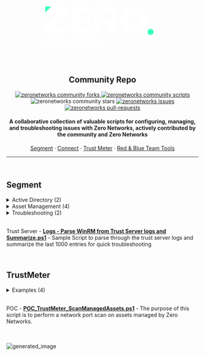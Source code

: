 <br>
<p align="center">
<a href="https://tryshape.vercel.app/" target="_blank">
<center>
<svg id="Layer_1" data-name="Layer 1" xmlns="http://www.w3.org/2000/svg"><defs><style>.cls-1{fill:#39ffbd;}.cls-2{fill:#fff;}</style></defs><path class="cls-1" d="M920.23,724h15.39l-15.39,15.83Zm284,66.54a8,8,0,1,0-8,8,8,8,0,0,0,8-8" transform="translate(-920.23 -724.03)"></path><path class="cls-2" d="M1010.38,739.44v12.33h31.12v15.42h-31.12v12.2h31.12V794.8H989.71V724h51.79v15.41ZM1099,770.76a23.91,23.91,0,0,0,5.76-4.49,25.49,25.49,0,0,0,0-34.38,25.9,25.9,0,0,0-18.8-7.86h-37.08v70.63h20.67V774h8.32l10.81,20.65h22.83Zm-6.36-21.68c0,1.88-.7,6.26-7.13,6.26h-16V742.8l16,0c6.43,0,7.13,4.38,7.13,6.26M1187,759.42a35.39,35.39,0,1,0-35.39,35.38A35.38,35.38,0,0,0,1187,759.42m-20.58,0a14.81,14.81,0,1,1-14.81-14.81,14.81,14.81,0,0,1,14.81,14.81M982.43,724H942.77l-17.65,18.15h28.49l-33.35,34.33v18.15h62.17V776.51H949.08l33.35-34.33ZM920.26,830.47h4.55v-8.68c0-.9,0-1.94-.14-3.1s-.2-2.29-.31-3.35c-.09-.77-.15-1.29-.18-1.57h.14l2.3,4.93,6.28,11.77h4.86V807.8h-4.51v8.61c0,1.48.13,3.57.41,6.25.09.83.15,1.45.17,1.84h-.13l-2.26-4.93-6.28-11.77h-4.9Zm37.49-7.22H947.13a4.4,4.4,0,0,0,1.69,3,5.11,5.11,0,0,0,3.1,1,7.65,7.65,0,0,0,3.82-1.14L957.3,829a10.6,10.6,0,0,1-2.86,1.41,10.45,10.45,0,0,1-3.14.5,8.92,8.92,0,0,1-4.39-1.08,7.61,7.61,0,0,1-3.09-3.12,10.65,10.65,0,0,1,0-9.55,8.29,8.29,0,0,1,3-3.16,7.5,7.5,0,0,1,3.93-1.11,6.56,6.56,0,0,1,5.38,2.28,10.57,10.57,0,0,1,1.66,8.1m-3.85-3.16a4.09,4.09,0,0,0-.76-2.62,2.83,2.83,0,0,0-2.33-1,3.31,3.31,0,0,0-2.27.88,4.67,4.67,0,0,0-1.34,2.69Zm10.21,9.08a7.43,7.43,0,0,1-1.39-4.81V817h-2.4V813.5l2.64-.21.56-4.58h3.92v4.58h4.2V817h-4.2v7.29c0,1.87.77,2.81,2.29,2.81a5.2,5.2,0,0,0,1.7-.35l.77,3.47a11.63,11.63,0,0,1-3.72.63,5.26,5.26,0,0,1-4.37-1.72m10.34-15.88h4.72l1.81,8.26c0,.12.2,1.18.52,3.19,0,.42.14,1,.28,1.88h.14c.39-2.25.74-3.93,1-5.07l2-8.26h4.17l2.05,8.26q.55,2.36.93,4.38l.14.69h.14l.42-2.46q.07-.42.15-1.08t.27-1.53l1.77-8.26h4.4l-4.19,17.18h-5.56l-1.74-7.25c-.44-2.29-.75-4-.93-5h-.14c-.37,2.2-.68,3.88-.94,5l-1.63,7.22h-5.45Zm31.89,16.52a7.94,7.94,0,0,1-3-3.12,9.7,9.7,0,0,1-1.14-4.79,9.8,9.8,0,0,1,1.14-4.83,8,8,0,0,1,7.15-4.2,8.19,8.19,0,0,1,4.1,1.08,8,8,0,0,1,3.06,3.14,9.8,9.8,0,0,1,1.14,4.81,9.7,9.7,0,0,1-1.14,4.79,7.92,7.92,0,0,1-3.06,3.12,8.34,8.34,0,0,1-8.21,0m6.65-4.14a6.83,6.83,0,0,0,.9-3.77,6.92,6.92,0,0,0-.9-3.79,3,3,0,0,0-5.09,0,7,7,0,0,0-.88,3.79,6.92,6.92,0,0,0,.88,3.77,3,3,0,0,0,5.09,0m10.27-12.38h3.86l.34,3h.14a7.15,7.15,0,0,1,2.21-2.55,4.68,4.68,0,0,1,2.65-.89,5.12,5.12,0,0,1,2,.35l-.8,4.1a6.15,6.15,0,0,0-.63-.16,5.23,5.23,0,0,0-1.18-.12,3.44,3.44,0,0,0-2.15.8,5.8,5.8,0,0,0-1.73,2.5v10.13h-4.73Zm14.41-7.22h4.62v14.41h.14l5.73-7.19h5.17l-6,7.05,6.45,10.13h-5.13l-4-6.94-2.36,2.67v4.27h-4.62Zm21.09,24.16a10.76,10.76,0,0,1-3.11-1.74l2.16-3a10.35,10.35,0,0,0,2.3,1.39,5.86,5.86,0,0,0,2.24.45,3,3,0,0,0,1.77-.44,1.41,1.41,0,0,0,.59-1.23,1.26,1.26,0,0,0-.46-1,4.83,4.83,0,0,0-1.34-.78l-1.74-.71a10.91,10.91,0,0,1-3.35-2,3.92,3.92,0,0,1-1.3-3.07,4.75,4.75,0,0,1,1.77-3.83,7,7,0,0,1,4.69-1.48,9.46,9.46,0,0,1,5.94,2.15l-2.12,2.85a6.63,6.63,0,0,0-3.68-1.46,2.61,2.61,0,0,0-1.62.42,1.33,1.33,0,0,0-.53,1.11,1.3,1.3,0,0,0,.69,1.13,7.18,7.18,0,0,0,1.6.74l1.18.42a10.66,10.66,0,0,1,3.45,1.93,4.09,4.09,0,0,1,1.27,3.24,5,5,0,0,1-.82,2.8,5.5,5.5,0,0,1-2.38,2,8.74,8.74,0,0,1-3.75.73,9.93,9.93,0,0,1-3.45-.66" transform="translate(-920.23 -724.03)"></path></svg></a>
<h2>Community Repo</h2>

<p align="center">
<a href="https://github.com/zeronetworks/Community/fork" target="blank">
<img src="https://img.shields.io/github/forks/zeronetworks/Community?style=flat-square" alt="zeronetworks community forks"/>
</a>
<a href="https://github.com/zeronetworks/Community/stargazers" target="blank">
<img src="https://img.shields.io/github/stars/zeronetworks/Community?style=flat-square" alt="zeronetworks community scripts"/>
</a>
<img src="https://img.shields.io/badge/scripts-14-blueviolet?style=flat-square" alt="zeronetworks community stars"/>
<a href="https://github.com/zeronetworks/Community/issues" target="blank">
<img src="https://img.shields.io/github/issues/zeronetworks/Community?style=flat-square" alt="zeronetworks issues"/>
</a>
<a href="https://github.com/zeronetworks/Community/pulls" target="blank">
<img src="https://img.shields.io/github/issues-pr/zeronetworks/Community?style=flat-square" alt="zeronetworks pull-requests"/>
</a>
<h4 align="center">A collaborative collection of valuable scripts for configuring, managing, and troubleshooting issues with Zero Networks, actively contributed by the community and Zero Networks </h4>

</center>
</p>

<p align="center">
    <a href="https://zeronetworks.com/zero-network-segment/" target="blank">Segment</a>
    ·
    <a href="https://zeronetworks.com/zero-networks-connect/">Connect</a>
    ·
    <a href="https://zeronetworks.com/trustmeter/">Trust Meter</a>
    ·
    <a href="https://github.com/zeronetworks/">Red & Blue Team Tools</a>
</p>

------

<br>

## Segment

<details>
<summary>Active Directory (2)</summary>

&nbsp;&nbsp;&nbsp;&nbsp;&nbsp;&nbsp;**[Get-ADGPOsWithFWRules.ps1](/home/runner/work/Community/Community/Segment/Active%20Directory/Get-ADGPOsWithFWRules.ps1)** - Gets any firewall rules associated with other AD group policies (GPOs)

&nbsp;&nbsp;&nbsp;&nbsp;&nbsp;&nbsp;**[purgeKerberosOnHosts.ps1](/home/runner/work/Community/Community/Segment/Active%20Directory/purgeKerberosOnHosts.ps1)** - This script accepts a CSV of remote Windows servers, and runs several command useful for forcing GPO processing


</details>



<details>
<summary>Asset Management (4)</summary>

&nbsp;&nbsp;&nbsp;&nbsp;&nbsp;&nbsp;**[CreateOTAssets.ps1](/home/runner/work/Community/Community/Segment/Asset%20Management/CreateOTAssets.ps1)** - Simple API Call to add an OT/IoT asset entry to Zero Networks

&nbsp;&nbsp;&nbsp;&nbsp;&nbsp;&nbsp;**[Unprotect-ZNLearningButNotConnected.ps1](/home/runner/work/Community/Community/Segment/Asset%20Management/Unprotect-ZNLearningButNotConnected.ps1)** - Unprotect-ZNLearningButNotConnected.ps1 


&nbsp;&nbsp;&nbsp;&nbsp;&nbsp;&nbsp;**[enrollLinuxAsset.ps1](/home/runner/work/Community/Community/Segment/Asset%20Management/enrollLinuxAsset.ps1)** - This script accepts a CSV of Linux servers, and adds them to the Zero Networks dashboard as a manual Linux asset.

&nbsp;&nbsp;&nbsp;&nbsp;&nbsp;&nbsp;**[auditMonitoredAssets.ps1](/home/runner/work/Community/Community/Segment/Asset%20Management/auditMonitoredAssets.ps1)** - This script accepts a CSV of assets which SHOULD be monitored, and queries the ZN API to see if they are showing as monitored..


</details>



<details>
<summary>Troubleshooting (2)</summary>

&nbsp;&nbsp;&nbsp;&nbsp;&nbsp;&nbsp;**[Network Port Connectivity Check.ps1](/home/runner/work/Community/Community/Segment/Troubleshooting/Network%20Port%20Connectivity%20Check.ps1)** - Does network connectivity Test on Clients and Trust Server on the required ports based on the Deployment guide

&nbsp;&nbsp;&nbsp;&nbsp;&nbsp;&nbsp;**[ZN_Troubleshooter_v01.ps1](/home/runner/work/Community/Community/Segment/Troubleshooting/ZN_Troubleshooter_v01.ps1)** - ZN_Troubleshooter_v01.ps1 



</details>


<br>Trust Server - **[Logs - Parse WinRM from Trust Server logs and Summarize.ps1](Segment/Trust%20Server/Logs%20-%20Parse%20WinRM%20from%20Trust%20Server%20logs%20and%20Summarize.ps1)** - Sample Script to parse through the trust server logs and summarize the last 1000 entries for quick troubleshooting


<br>

## TrustMeter

<details>
<summary>Examples (4)</summary>

&nbsp;&nbsp;&nbsp;&nbsp;&nbsp;&nbsp;**[Ex1 - Simple scan for open ports on all AD assets.ps1](/home/runner/work/Community/Community/TrustMeter/Examples/Ex1%20-%20Simple%20scan%20for%20open%20ports%20on%20all%20AD%20assets.ps1)** - Example 1 - Scans for open ports on any AD asset within the Domain

&nbsp;&nbsp;&nbsp;&nbsp;&nbsp;&nbsp;**[Ex2 - Simple scan for open ports on all AD Assets in Forest.ps1](/home/runner/work/Community/Community/TrustMeter/Examples/Ex2%20-%20Simple%20scan%20for%20open%20ports%20on%20all%20AD%20Assets%20in%20Forest.ps1)** - Example 2 - Scans for open ports on any AD asset within the AD Forest

&nbsp;&nbsp;&nbsp;&nbsp;&nbsp;&nbsp;**[Ex3 - Scan an list of IP Ranges.ps1](/home/runner/work/Community/Community/TrustMeter/Examples/Ex3%20-%20Scan%20an%20list%20of%20IP%20Ranges.ps1)** - Example 3 - Scans for open ports on an AD asset and any IP residing in the provided input IP ranges

&nbsp;&nbsp;&nbsp;&nbsp;&nbsp;&nbsp;**[Ex4 - Scan for open ports and parse JSON output.ps1](/home/runner/work/Community/Community/TrustMeter/Examples/Ex4%20-%20Scan%20for%20open%20ports%20and%20parse%20JSON%20output.ps1)** - Example 4 - Scans for open ports on any asset and IP range. After scan, parse JSON results from report


</details>


<br>POC - **[POC_TrustMeter_ScanManagedAssets.ps1](TrustMeter/POC/POC_TrustMeter_ScanManagedAssets.ps1)** - The purpose of this script is to perform a network port scan on assets managed by Zero Networks.

<br><br>
![generated_image](https://img.shields.io/badge/generated%20date-05/12/2023%2005:02:35-blue)
